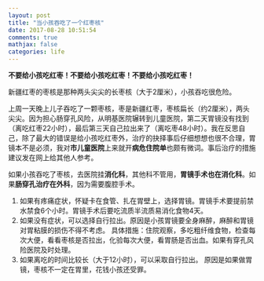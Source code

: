 ```yaml
---
layout: post
title: "当小孩吞吃了一个红枣核"
date: 2017-08-28 10:51:54
comments: true
mathjax: false
categories: life
---
```


**不要给小孩吃红枣！不要给小孩吃红枣！不要给小孩吃红枣！**

<!--more-->

新疆红枣的枣核是那种两头尖尖的长枣核（大于2厘米），小孩吞吃很危险。

上周一天晚上儿子吞吃了一颗枣核，枣是新疆红枣，枣核扁长（约2厘米），两头尖尖。因为担心肠穿孔风险，从明基医院辗转到儿童医院，第二天胃镜没有找到（离吃红枣22小时），最后第三天自己拉出来了（离吃枣48小时）。我在反思自己，除了最大的错误是给小孩吃红枣外，治疗的抉择事后仔细想想也很不合理，胃镜本不是必须，我对**市儿童医院**上来就开**病危住院单**也颇有微词。事后治疗的措施建议发在网上给其他人参考。

如果小孩吞吃了枣核，去医院挂**消化科**，其他科不管用，**胃镜手术也在消化科**。如果**肠穿孔治疗在外科**，因为需要腹腔手术。

1. 如果有疼痛症状，怀疑卡在食管、扎在胃壁上，选择胃镜。胃镜手术要提前禁水禁食6个小时。胃镜手术后要吃流质半流质易消化食物4天。
2. 如果没有症状，可以选择自行拉出。原因是小孩胃镜要全身麻醉，麻醉和胃镜对胃粘膜的损伤不得不考虑。
   具体措施：住院观察，多吃粗纤维食物，检查每次大便，看看枣核是否拉出，化验每次大便，看胃肠是否出血。如果有穿孔风险医院及时处理。
3. 如果离吃的时间比较长（大于12小时），可以采取自行拉出。
   原因是如果做胃镜，枣核不一定在胃里，花钱小孩还受罪。


